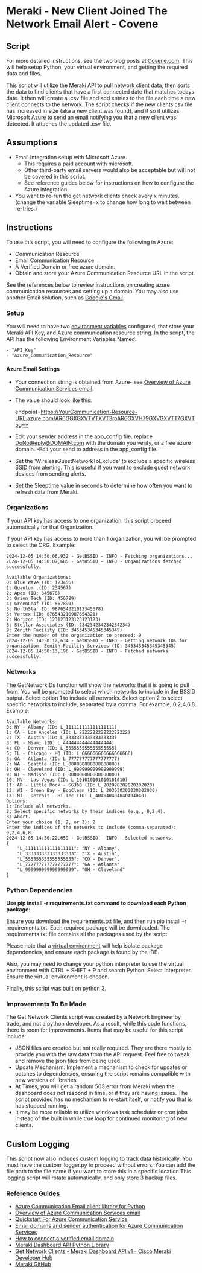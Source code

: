 #  Meraki - New Client Joined The Network Email Alert - Covene
## Script
For more detailed instructions, see the two blog posts at [Covene.com](https://covene.com/gather-network-clients-pt-1/). This will help setup Python, your virtual environment, and getting the required data and files.

This script will utilize the Meraki API to pull network client data, then sorts the data to find clients that have a first connected date that matches todays date. It then will create a .csv file and add entries to the file each time a new client connects to the network. The script checks if the new clients csv file has increased in size (aka a new client was found), and if so it utilizes Microsoft Azure to send an email notifying you that a new client was detected. It attaches the updated .csv file. 

## Assumptions

- Email Integration setup with Microsoft Azure.
    - This requires a paid account with microsoft.
    - Other third-party email servers would also be acceptable but will not be covered in this script. 
    - See reference guides below for instructions on how to configure the Azure integration.
- You want to re-run the get network clients check every x minutes. (change the variable Sleeptime=x to change how long to wait between re-tries.) 


## Instructions
 To use this script, you will  need to configure the following in Azure:
- Communication Resource
- Email Communication Resource
- A Verified Domain or free azure domain.
- Obtain and store your Azure Communication Resource URL in the script.


See the references below to review instructions on creating azure communication resources and setting up a domain. You may also use another Email solution, such as [Google's Gmail](https://mailtrap.io/blog/python-send-email-gmail/).

### Setup
You will need to have two [environment variables](https://www.freecodecamp.org/news/python-env-vars-how-to-get-an-environment-variable-in-python/) configured, that store your Meraki API Key, and Azure communication resource string. In the script, the API has the following Environment Variables Named:

    - "API_Key"
    - "Azure_Communication_Resource"


#### Azure Email Settings

- Your connection string is obtained from Azure- see [Overview of Azure Communication Services email](https://learn.microsoft.com/en-us/azure/communication-services/concepts/email/email-overview). 
- The value should look like this: 
    
    

    endpoint=https://YourCommunication-Resource-URL.azure.com/AR6GGXGXVTVTXVT3roAR6GXVH79GXVGXVTT7GXVT5g==
    
      
- Edit your sender address in the app_config file. replace DoNotReply@DOMAIN.com with the domain you verify, or a free azure domain.
-Edit your send to address in the app_config file.
- Set the 'WirelessGuestNetworkToExclude' to exclude a specific wireless SSID from alerting. This is useful if you want to exclude guest network devices from sending alerts. 
- Set the Sleeptime value in seconds to determine how often you want to refresh data from Meraki. 
### Organizations
If your API key has access to one organization, this script proceed automatically for that Organization. 

If your API key has access to more than 1 organization, you will be prompted to select the ORG. Example:

    2024-12-05 14:50:06,932 - GetBSSID - INFO - Fetching organizations...
    2024-12-05 14:50:07,685 - GetBSSID - INFO - Organizations fetched successfully.

    Available Organizations:
    0: Blue Wave (ID: 123456)
    1: Quantum .(ID: 234567)
    2: Apex (ID: 345678)
    3: Orion Tech (ID: 456789)
    4: GreenLeaf (ID: 567890)
    5: NorthStar ID: 987654321012345678)
    6: Vertex (ID: 876543210987654321)
    7: Horizon (ID: 123123123123123123)
    8: Stellar Associates (ID: 234234234234234234)
    9: Zenith Facility (ID: 345345345345345345)
    Enter the number of the organization to proceed: 9
    2024-12-05 14:50:12,634 - GetBSSID - INFO - Getting network IDs for organization: Zenith Facility Services (ID: 345345345345345345)
    2024-12-05 14:50:13,196 - GetBSSID - INFO - Fetched networks successfully.

### Networks
The GetNetworkIDs function will show the networks that it is going to pull from. You will be prompted to select which networks to include in the BSSID output. Select option 1 to include all networks. Select option 2 to select specific networks to include, separated by a comma. For example, 0,2,4,6,8. Example:

    Available Networks:
    0: NY - Albany (ID: L_111111111111111111)
    1: CA - Los Angeles (ID: L_222222222222222222)
    2: TX - Austin (ID: L_333333333333333333)
    3: FL - Miami (ID: L_444444444444444444)
    4: CO - Denver (ID: L_555555555555555555)
    5: IL - Chicago - HQ (ID: L_666666666666666666)
    6: GA - Atlanta (ID: L_777777777777777777)
    7: WA - Seattle (ID: L_888888888888888888)
    8: OH - Cleveland (ID: L_999999999999999999)
    9: WI - Madison (ID: L_000000000000000000)
    10: NV - Las Vegas (ID: L_101010101010101010)
    11: AR - Little Rock - SG360 (ID: L_202020202020202020)
    12: WI - Green Bay - EcoClean (ID: L_303030303030303030)
    13: MI - Detroit - Hi-Tec (ID: L_404040404040404040)
    Options:
    1: Include all networks.
    2: Select specific networks by their indices (e.g., 0,2,4).
    3: Abort.
    Enter your choice (1, 2, or 3): 2
    Enter the indices of the networks to include (comma-separated): 0,2,4,6,8
    2024-12-05 14:50:22,659 - GetBSSID - INFO - Selected networks:
    {
        "L_111111111111111111": "NY - Albany",
        "L_333333333333333333": "TX - Austin",
        "L_555555555555555555": "CO - Denver",
        "L_777777777777777777": "GA - Atlanta",
        "L_999999999999999999": "OH - Cleveland"
    }




### Python Dependencies
**Use pip install -r requirements.txt command to download each Python package**:

Ensure you download the requirements.txt file, and then run pip install -r requirements.txt. Each required package will be downloaded. The requirements.txt file contains all the packages used by the script. 

Please note that a [virtual environment](https://docs.python.org/3/library/venv.html) will help isolate package dependencies, and ensure each package is found by the IDE.

Also, you may need to change your python interpreter to use the virtual environment with CTRL + SHIFT + P and search Python: Select Interpreter. Ensure the virtual environment is chosen. 

Finally, this script was built on python 3. 

### Improvements To Be Made
The Get Network Clients script was created by a Network Engineer by trade, and not a python developer. As a result, while this code functions, there is room for improvements. Items that may be useful for this script include:
- JSON files are created but not really required. They are there mostly to provide you with the raw data from the API request. Feel free to tweak and remove the json files from being used. 
- Update Mechanism: Implement a mechanism to check for updates or patches to dependencies, ensuring the script remains compatible with new versions of libraries.
- At Times, you will get a random 503 error from Meraki when the dashboard does not respond in time, or if they are having issues. The script provided has no mechanism to re-start itself, or notify you that is has stopped running. 
- It may be more reliable to utilize windows task scheduler or cron jobs instead of the built in while true loop for continued monitoring of new clients.

## Custom Logging
This script now also includes custom logging to track data historically. You must have the custom_logger.py to proceed without errors. You can add the file path to the file name if you want to store this in a specific location.This logging script will rotate automatically, and only store 3 backup files. 

### Reference Guides
- [Azure Communication Email client library for Python](https://learn.microsoft.com/en-us/python/api/overview/azure/communication-email-readme?view=azure-python/)
- [Overview of Azure Communication Services email](https://learn.microsoft.com/en-us/azure/communication-services/concepts/email/email-overview)
- [Quickstart For Azure Communication Service](https://learn.microsoft.com/en-us/azure/communication-services/quickstarts/email/create-email-communication-resource?pivots=platform-azp)
- [Email domains and sender authentication for Azure Communication Services](https://learn.microsoft.com/en-us/azure/communication-services/concepts/email/email-domain-and-sender-authentication)
- [How to connect a verified email domain](https://learn.microsoft.com/en-us/azure/communication-services/quickstarts/email/connect-email-communication-resource?pivots=azure-portal)
- [Meraki Dashboard API Python Library](https://developer.cisco.com/meraki/api-v1/python/)
- [Get Network Clients - Meraki Dashboard API v1 - Cisco Meraki Developer Hub](https://developer.cisco.com/meraki/api-v1/get-network-clients/)
- [Meraki GitHub](https://github.com/meraki/dashboard-api-python/blob/main/README.md)
